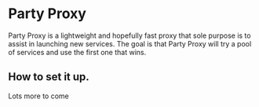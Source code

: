 # Party Proxy

Party Proxy is a lightweight and hopefully fast proxy that sole purpose is
to assist in launching new services. The goal is that Party Proxy will try
a pool of services and use the first one that wins.

## How to set it up.

Lots more to come
